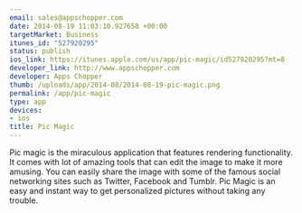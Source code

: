 ```yaml
--- 
email: sales@appschopper.com
date: 2014-08-19 11:03:10.927658 +00:00
targetMarket: Business
itunes_id: "527920295"
status: publish
ios_link: https://itunes.apple.com/us/app/pic-magic/id527920295?mt=8
developer_link: http://www.appschopper.com
developer: Apps Chopper
thumb: /uploads/app/2014-08/2014-08-19-pic-magic.png
permalink: /app/pic-magic
type: app
devices: 
- ios
title: Pic Magic
---
```


Pic magic is the miraculous application that features rendering functionality. It comes with lot of amazing tools that can edit the image to make it more amusing. You can easily share the image with some of the famous social networking sites such as Twitter, Facebook and Tumblr. Pic Magic is an easy and instant way to get personalized pictures without taking any trouble. 
